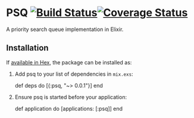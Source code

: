 # PSQ [![Build Status](https://travis-ci.org/shosti/psq.svg?branch=master)](https://travis-ci.org/shosti/psq)[![Coverage Status](https://coveralls.io/repos/github/shosti/psq/badge.svg)](https://coveralls.io/github/shosti/psq)


A priority search queue implementation in Elixir.

## Installation

If [available in Hex](https://hex.pm/docs/publish), the package can be installed as:

  1. Add psq to your list of dependencies in `mix.exs`:

        def deps do
          [{:psq, "~> 0.0.1"}]
        end

  2. Ensure psq is started before your application:

        def application do
          [applications: [:psq]]
        end
